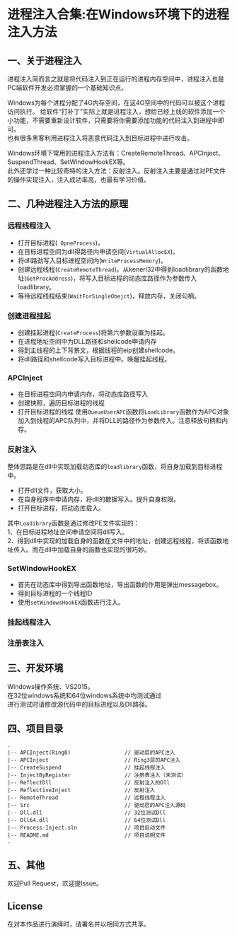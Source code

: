 # 进程注入合集:在Windows环境下的进程注入方法

## 一、关于进程注入  
进程注入简而言之就是将代码注入到正在运行的进程内存空间中，进程注入也是PC端软件开发必须掌握的一个基础知识点。

Windows为每个进程分配了4G内存空间，在这4G空间中的代码可以被这个进程访问执行。 
给软件“打补丁”实际上就是进程注入，想给已经上线的软件添加一个小功能，不需要重新设计软件，只需要将你需要添加功能的代码注入到进程中即可。  
也有很多黑客利用进程注入将恶意代码注入到目标进程中进行攻击。  
  
Windows环境下常用的进程注入方法有：CreateRemoteThread、APCInject、SuspendThread、SetWindowHookEX等。    
此外还学过一种比较奇特的注入方法：反射注入。反射注入主要是通过对PE文件的操作实现注入，注入成功率高，也最有学习价值。  

## 二、几种进程注入方法的原理  

### 远程线程注入
* 打开目标进程(` OpneProcess`)。  
* 在目标进程空间为dll得路径内申请空间(`VirtualAllocEX`)。    
* 将dll路劲写入目标进程空间内(`WriteProcessMemory`)。  
* 创建远程线程(`CreateRemoteThread`)。从kenerl32中得到loadlibrary的函数地址(`GetProcAddress`)，将写入目标进程的动态库路径作为参数传入loadlibrary。  
* 等待远程线程结束(`WaitForSingleObejct`)，释放内存，关闭句柄。

### 创建进程挂起  
* 创建挂起进程(`CreateProcess`)将第六参数设置为挂起。
* 在进程地址空间中为DLL路径和shellcode申请内存
* 得到主线程的上下背景文，根据线程的eip创建shellcode。
* 将dll路径和shellcode写入目标进程中。唤醒挂起线程。

### APCInject  
* 在目标进程空间内申请内存，将动态库路径写入
* 创建快照，遍历目标进程的线程
* 打开目标进程的线程 使用`QueueUserAPC`函数将`LoadLibrary`函数作为APC对象加入到线程的APC队列中，并将DLL的路径作为参数传入。注意释放句柄和内存。

### 反射注入
整体思路是在dll中实现加载动态库的`loadlibrary`函数，将自身加载到目标进程中。  

* 打开dll文件，获取大小。
* 在自身程序中申请内存，将dll的数据写入。提升自身权限。
* 打开目标进程，将动态库载入。   
  
其中`Loadibrary`函数是通过修改PE文件实现的：    
1、在目标进程地址空间申请空间将dll写入。    
2、得到dll中实现的加载自身的函数在文件中的地址，创建远程线程，将该函数地址传入。而在dll中加载自身的函数也实现的很巧妙。

### SetWindowHookEX  
* 首先在动态库中得到导出函数地址，导出函数的作用是弹出messagebox。
* 得到目标进程的一个线程ID
* 使用`setWindowsHookEX`函数进行注入。

### 挂起线程注入
  
### 注册表注入  

## 三、开发环境

Windows操作系统、VS2015。  
在32位windows系统和64位windows系统中均测试通过  
进行测试时请修改源代码中的目标进程以及Dll路径。

## 四、项目目录

```
.
|-- APCInject(Ring0)                 // 驱动层的APC注入
|-- APCInject                        // Ring3层的APC注入
|-- CreateSuspend                    // 挂起线程注入
|-- InjectByRegister                 // 注册表注入（未测试）
|-- ReflectDll                       // 反射注入的Dll
|-- ReflectiveInject                 // 反射注入
|-- RemoteThread                     // 远程线程注入
|-- Src                              // 驱动层的APC注入源码
|-- Dll.dll                          // 32位测试Dll
|-- Dll64.dll                        // 64位测试Dll
|-- Process-Inject.sln               // 项目启动文件
|-- README.md                        // 项目说明文件
.
```

## 五、其他
欢迎Pull Request，欢迎提Issue。

## License
在对本作品进行演绎时，请署名并以相同方式共享。
